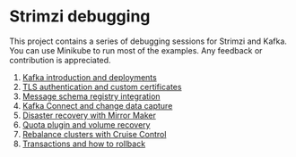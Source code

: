 # Strimzi debugging

This project contains a series of debugging sessions for Strimzi and Kafka.
You can use Minikube to run most of the examples.
Any feedback or contribution is appreciated.

1. [Kafka introduction and deployments](/sessions/001)
2. [TLS authentication and custom certificates](/sessions/002)
3. [Message schema registry integration](/sessions/003)
4. [Kafka Connect and change data capture](/sessions/004)
5. [Disaster recovery with Mirror Maker](/sessions/005)
6. [Quota plugin and volume recovery](/sessions/006)
7. [Rebalance clusters with Cruise Control](/sessions/007)
8. [Transactions and how to rollback](/sessions/008)
